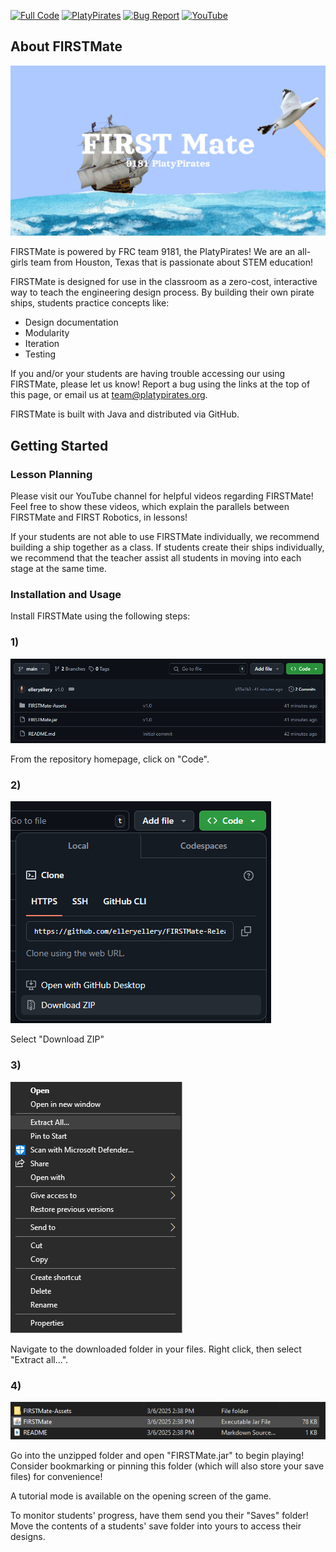 <!-- Shields -->
[![Full Code][code-shield]][code-url]
[![PlatyPirates][team-shield]][team-url]
[![Bug Report][bug-shield]][bug-url]
[![YouTube][youtube-shield]][youtube-url]

## About FIRSTMate

[![Product Name Screen Shot][screenshot]][code-url]

FIRSTMate is powered by FRC team 9181, the PlatyPirates! We are an all-girls team from Houston, Texas that is passionate about STEM education!

FIRSTMate is designed for use in the classroom as a zero-cost, interactive way to teach the engineering design process. By building their own pirate ships, students practice concepts like:
* Design documentation
* Modularity
* Iteration
* Testing

If you and/or your students are having trouble accessing our using FIRSTMate, please let us know! Report a bug using the links at the top of this page, or email us at team@platypirates.org.

FIRSTMate is built with Java and distributed via GitHub. 

## Getting Started
### Lesson Planning
Please visit our YouTube channel for helpful videos regarding FIRSTMate! Feel free to show these videos, which explain the parallels between FIRSTMate and FIRST Robotics, in lessons!

If your students are not able to use FIRSTMate individually, we recommend building a ship together as a class. If students create their ships individually, we recommend that the teacher assist all students in moving into each stage at the same time.
### Installation and Usage
Install FIRSTMate using the following steps:

### 1) 
![Step 1][installation-1]

From the repository homepage, click on "Code".

### 2)
![Step 2][installation-2]

Select "Download ZIP"

### 3)
![Step 3][installation-3]

Navigate to the downloaded folder in your files. Right click, then select "Extract all...".

### 4)
![Step 4][installation-4]

Go into the unzipped folder and open "FIRSTMate.jar" to begin playing! Consider bookmarking or pinning this folder (which will also store your save files) for convenience!

A tutorial mode is available on the opening screen of the game.

To monitor students' progress, have them send you their "Saves" folder! Move the contents of a students' save folder into yours to access their designs.

<!-- Links and Images -->
[code-url]: https://github.com/elleryellery/FIRSTMate
[code-shield]: https://img.shields.io/badge/View_Full_Code-→-maroon?style=for-the-badge
[team-url]: https://platypirates.org
[team-shield]: https://img.shields.io/badge/About_9181_PlatyPirates-→-maroon?style=for-the-badge
[bug-url]: https://github.com/elleryellery/FIRSTMate/issues/new
[bug-shield]: https://img.shields.io/badge/Report_A_Bug-→-maroon?style=for-the-badge
[youtube-url]: https://www.youtube.com/@PlatyPirates
[youtube-shield]: https://img.shields.io/badge/Visit_Our_YouTube_Channel-→-maroon?style=for-the-badge
[screenshot]: FIRSTMate-Assets/FIRSTMate-Logo.png
[installation-1]: FIRSTMate-Assets/installation-1.png
[installation-2]: FIRSTMate-Assets/installation-2.png
[installation-3]: FIRSTMate-Assets/installation-3.png
[installation-4]: FIRSTMate-Assets/installation-4.png
